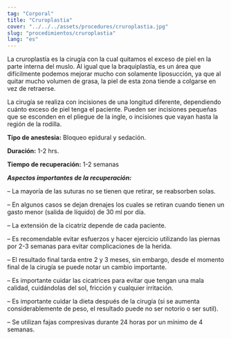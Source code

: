 ```yaml
---
tag: "Corporal"
title: "Cruroplastia"
cover: "../../../assets/procedures/cruroplastia.jpg"
slug: "procedimientos/cruroplastia"
lang: "es"
---
```


La cruroplastía es la cirugía con la cual quitamos el exceso de piel en la parte interna del muslo. Al igual que la braquiplastía, es un área que difícilmente podemos mejorar mucho con solamente liposucción, ya que al quitar mucho volumen de grasa, la piel de esta zona tiende a colgarse en vez de retraerse.

La cirugía se realiza con incisiones de una longitud diferente, dependiendo cuánto exceso de piel tenga el paciente. Pueden ser incisiones pequeñas que se esconden en el pliegue de la ingle, o incisiones que vayan hasta la región de la rodilla.

**Tipo de anestesia:** Bloqueo epidural y sedación.

**Duración:** 1-2 hrs.

**Tiempo de recuperación:** 1-2 semanas

**_Aspectos importantes de la recuperación:_**

– La mayoría de las suturas no se tienen que retirar, se reabsorben solas.

– En algunos casos se dejan drenajes los cuales se retiran cuando tienen un gasto menor (salida de líquido) de 30 ml por día.

– La extensión de la cicatriz depende de cada paciente.

– Es recomendable evitar esfuerzos y hacer ejercicio utilizando las piernas por 2-3 semanas para evitar complicaciones de la herida.

– El resultado final tarda entre 2 y 3 meses, sin embargo, desde el momento final de la cirugía se puede notar un cambio importante.

– Es importante cuidar las cicatrices para evitar que tengan una mala calidad, cuidándolas del sol, fricción y cualquier irritación.

– Es importante cuidar la dieta después de la cirugía (si se aumenta considerablemente de peso, el resultado puede no ser notorio o ser sutil).

– Se utilizan fajas compresivas durante 24 horas por un mínimo de 4 semanas.
